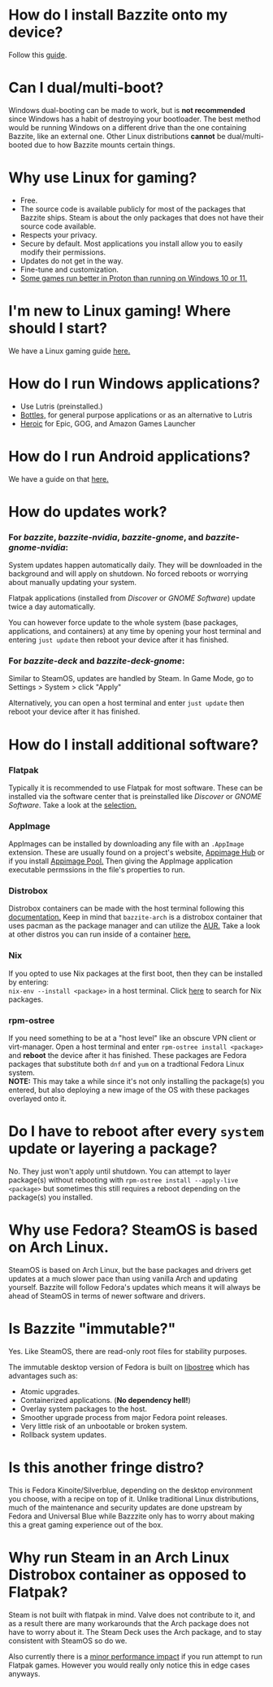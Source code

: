 # How do I install Bazzite onto my device?

Follow this [guide](/images/bazzite/installation/).

# Can I dual/multi-boot?

Windows dual-booting can be made to work, but is **not recommended** since Windows has a habit of destroying your bootloader.  The best method would be running Windows on a different drive than the one containing Bazzite, like an external one.  Other Linux distributions **cannot** be dual/multi-booted due to how Bazzite mounts certain things.

# Why use Linux for gaming?

* Free.
* The source code is available publicly for most of the packages that Bazzite ships.  Steam is about the only packages that does not have their source code available.
* Respects your privacy.
* Secure by default.  Most applications you install allow you to easily modify their permissions.
* Updates do not get in the way.
* Fine-tune and customization.
* [Some games run better in Proton than running on Windows 10 or 11.](https://arstechnica.com/gaming/2022/03/how-valve-made-steam-deck-the-first-pc-to-smoothly-run-elden-ring/)

# I'm new to Linux gaming!  Where should I start?

We have a Linux gaming guide [here.](https://universal-blue.org/images/bazzite/gaming_guide/)

# How do I run Windows applications?

* Use Lutris (preinstalled.) 
* [Bottles,](https://flathub.org/apps/com.usebottles.bottles) for general purpose applications or as an alternative to Lutris 
* [Heroic](https://flathub.org/apps/com.heroicgameslauncher.hgl) for Epic, GOG, and Amazon Games Launcher 

# How do I run Android applications?

We have a guide on that [here.](https://universal-blue.org/images/bazzite/waydroid/)

# How do updates work?

### **For *bazzite*, *bazzite-nvidia*, *bazzite-gnome*, and *bazzite-gnome-nvidia*:**

System updates happen automatically daily.  They will be downloaded in the background and will apply on shutdown.  No forced reboots or worrying about manually updating your system.

Flatpak applications (installed from *Discover* or *GNOME Software*) update twice a day automatically.

You can however force update to the whole system (base packages, applications, and containers) at any time by opening your host terminal and entering `just update` then reboot your device after it has finished.

### **For *bazzite-deck* and *bazzite-deck-gnome*:**

Similar to SteamOS, updates are handled by Steam.  In Game Mode, go to Settings > System > click "Apply"

Alternatively, you can open a host terminal and enter `just update` then reboot your device after it has finished.

# How do I install additional software?

### Flatpak

Typically it is recommended to use Flatpak for most software.  These can be installed via the software center that is preinstalled like *Discover* or *GNOME Software*.  Take a look at the [selection.](https://flathub.org/apps/collection/popular/1)

### AppImage

AppImages can be installed by downloading any file with an `.AppImage` extension.  These are usually found on a project's website, [Appimage Hub](https://www.appimagehub.com/) or if you install [Appimage Pool.](https://flathub.org/apps/io.github.prateekmedia.appimagepool)  Then giving the AppImage application executable permssions in the file's properties to run.

### Distrobox

Distrobox containers can be made with the host terminal following this [documentation.](https://github.com/89luca89/distrobox/blob/main/docs/usage/distrobox-create.md)  Keep in mind that `bazzite-arch` is a distrobox container that uses pacman as the package manager and can utilize the [AUR.](https://aur.archlinux.org/)  Take a look at other distros you can run inside of a container [here.](https://github.com/89luca89/distrobox/blob/main/docs/compatibility.md#containers-distros)

### Nix

If you opted to use Nix packages at the first boot, then they can be installed by entering:  
`nix-env --install <package>` in a host terminal.  Click [here](https://search.nixos.org/packages) to search for Nix packages.

### rpm-ostree

If you need something to be at a "host level" like an obscure VPN client or virt-manager. Open a host terminal and enter `rpm-ostree install <package>` and **reboot** the device after it has finished.  These packages are Fedora packages that substitute both `dnf` and `yum` on a tradtional Fedora Linux system.  
**NOTE:** This may take a while since it's not only installing the package(s) you entered, but also deploying a new image of the OS with these packages overlayed onto it. 

# Do I have to reboot after every `system` update or layering a package?

No.  They just won't apply until shutdown.  You can attempt to layer package(s) without rebooting with `rpm-ostree install --apply-live <package>` but sometimes this still requires a reboot depending on the package(s) you installed.

# Why use Fedora? SteamOS is based on Arch Linux.

SteamOS is based on Arch Linux, but the base packages and drivers get updates at a much slower pace than using vanilla Arch and updating yourself.  Bazzite will follow Fedora's updates which means it will always be ahead of SteamOS in terms of newer software and drivers.


# Is Bazzite "immutable?"

Yes.  Like SteamOS, there are read-only root files for stability purposes.

The immutable desktop version of Fedora is built on [libostree](https://ostreedev.github.io/ostree/) which has advantages such as:
* Atomic upgrades.
* Containerized applications. (**No dependency hell!**)
* Overlay system packages to the host.
* Smoother upgrade process from major Fedora point releases.
* Very little risk of an unbootable or broken system.
* Rollback system updates.


# Is this another fringe distro?

This is Fedora Kinoite/Silverblue, depending on the desktop environment you choose, with a recipe on top of it.  Unlike traditional Linux distributions, much of the maintenance and security updates are done upstream by Fedora and Universal Blue while Bazzzite only has to worry about making this a great gaming experience out of the box.

# Why run Steam in an Arch Linux Distrobox container as opposed to Flatpak?

Steam is not built with flatpak in mind. Valve does not contribute to it, and as a result there are many workarounds that the Arch package does not have to worry about it.  The Steam Deck uses the Arch package, and to stay consistent with SteamOS so do we.

Also currently there is a [minor performance impact](https://github.com/flatpak/flatpak/issues/4187) if you run attempt to run Flatpak games.  However you would really only notice this in edge cases anyways.
